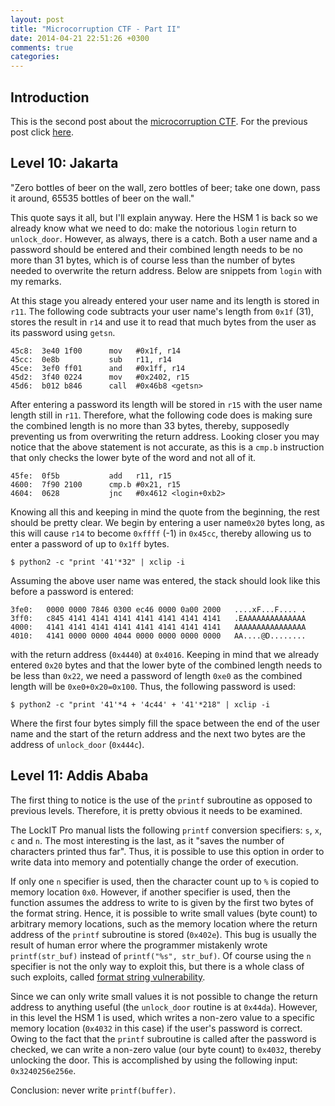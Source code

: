 ```yaml
---
layout: post
title: "Microcorruption CTF - Part II"
date: 2014-04-21 22:51:26 +0300
comments: true
categories: 
---
```


Introduction
------------
This is the second post about the [microcorruption CTF](https://microcorruption.com). For the previous post click [here](http://idosch.org/blog/2014/04/18/microcorruption-ctf-part-i/).

Level 10: Jakarta
-----------------
"Zero bottles of beer on the wall, zero bottles of beer; take one down, pass it around, 65535 bottles of beer on the wall."

This quote says it all, but I'll explain anyway. Here the HSM 1 is back so we already know what we need to do: make the notorious `login` return to `unlock_door`. However, as always, there is a catch. Both a user name and a password should be entered and their combined length needs to be no more than 31 bytes, which is of course less than the number of bytes needed to overwrite the return address. Below are snippets from `login` with my remarks.

At this stage you already entered your user name and its length is stored in `r11`. The following code subtracts your user name's length from `0x1f` (31), stores the result in `r14` and use it to read that much bytes from the user as its password using `getsn`.
```
45c8:  3e40 1f00      mov   #0x1f, r14
45cc:  0e8b           sub   r11, r14
45ce:  3ef0 ff01      and   #0x1ff, r14
45d2:  3f40 0224      mov   #0x2402, r15
45d6:  b012 b846      call  #0x46b8 <getsn>
```

After entering a password its length will be stored in `r15` with the user name length still in `r11`. Therefore, what the following code does is making sure the combined length is no more than 33 bytes, thereby, supposedly preventing us from overwriting the return address. Looking closer you may notice that the above statement is not accurate, as this is a `cmp.b` instruction that only checks the lower byte of the word and not all of it.
```
45fe:  0f5b           add   r11, r15
4600:  7f90 2100      cmp.b #0x21, r15
4604:  0628           jnc   #0x4612 <login+0xb2>
```

Knowing all this and keeping in mind the quote from the beginning, the rest should be pretty clear. We begin by entering a user name`0x20` bytes long, as this will cause `r14` to become `0xffff` (-1) in `0x45cc`, thereby allowing us to enter a password of up to `0x1ff` bytes.

```
$ python2 -c "print '41'*32" | xclip -i
```
Assuming the above user name was entered, the stack should look like this before a password is entered:

```
3fe0:   0000 0000 7846 0300 ec46 0000 0a00 2000   ....xF...F.... .
3ff0:   c845 4141 4141 4141 4141 4141 4141 4141   .EAAAAAAAAAAAAAA
4000:   4141 4141 4141 4141 4141 4141 4141 4141   AAAAAAAAAAAAAAAA
4010:   4141 0000 0000 4044 0000 0000 0000 0000   AA....@D........
```

with the return address (`0x4440`) at `0x4016`. Keeping in mind that we already entered `0x20` bytes and that the lower byte of the combined length needs to be less than `0x22`, we need a password of length `0xe0` as the combined length will be `0xe0+0x20=0x100`. Thus, the following password is used:
```
$ python2 -c "print '41'*4 + '4c44' + '41'*218" | xclip -i
```

Where the first four bytes simply fill the space between the end of the user name and the start of the return address and the next two bytes are the address of `unlock_door` (`0x444c`).

Level 11: Addis Ababa
---------------------
The first thing to notice is the use of the `printf` subroutine as opposed to previous levels. Therefore, it is pretty obvious it needs to be examined.

The LockIT Pro manual lists the following `printf` conversion specifiers: `s`, `x`, `c` and `n`. The most interesting is the last, as it "saves the number of characters printed thus far". Thus, it is possible to use this option in order to write data into memory and potentially change the order of execution.

If only one `n` specifier is used, then the character count up to `%` is copied to memory location `0x0`. However, if another specifier is used, then the function assumes the address to write to is given by the first two bytes of the format string. Hence, it is possible to write small values (byte count) to arbitrary memory locations, such as the memory location where the return address of the `printf` subroutine is stored (`0x402e`). This bug is usually the result of human error where the programmer mistakenly wrote `printf(str_buf)` instead of `printf("%s", str_buf)`. Of course using the `n` specifier is not the only way to exploit this, but there is a whole class of such exploits, called [format string vulnerability](http://en.wikipedia.org/wiki/Uncontrolled_format_string).

Since we can only write small values it is not possible to change the return address to anything useful (the `unlock_door` routine is at `0x44da`). However, in this level the HSM 1 is used, which writes a non-zero value to a specific memory location (`0x4032` in this case) if the user's password is correct. Owing to the fact that the `printf` subroutine is called after the password is checked, we can write a non-zero value (our byte count) to `0x4032`, thereby unlocking the door. This is accomplished by using the following input: `0x3240256e256e`.

Conclusion: never write `printf(buffer)`.
